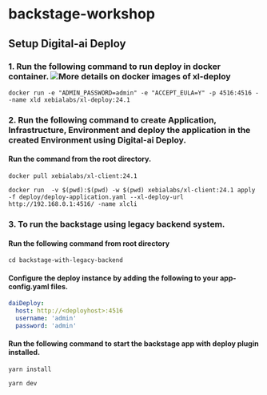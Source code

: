 # backstage-workshop

## Setup Digital-ai Deploy 
### 1. Run the following command to run deploy in docker container. ![More details on docker images of xl-deploy](https://hub.docker.com/r/xebialabs/xl-deploy)
```shell
docker run -e "ADMIN_PASSWORD=admin" -e "ACCEPT_EULA=Y" -p 4516:4516 --name xld xebialabs/xl-deploy:24.1
```

### 2. Run the following command to create Application, Infrastructure, Environment  and deploy the application in the created Environment using Digital-ai Deploy. 
#### Run the command from the root directory.
```shell
docker pull xebialabs/xl-client:24.1
```
```shell
docker run  -v $(pwd):$(pwd) -w $(pwd) xebialabs/xl-client:24.1 apply -f deploy/deploy-application.yaml --xl-deploy-url http://192.168.0.1:4516/ -name xlcli
```

### 3. To run the backstage using legacy backend system.
#### Run the following command from root directory
```shell
cd backstage-with-legacy-backend
```
#### Configure the deploy instance by adding the following to your app-config.yaml files.
```yaml
daiDeploy:
  host: http://<deployhost>:4516
  username: 'admin'
  password: 'admin'
```
#### Run the following command to start the backstage app with deploy plugin installed.
```shell
yarn install
```
```shell
yarn dev
```
